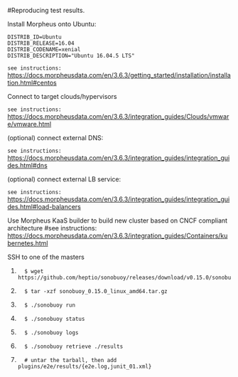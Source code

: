 #Reproducing test results. 

Install Morpheus onto Ubuntu:
```console
DISTRIB_ID=Ubuntu
DISTRIB_RELEASE=16.04
DISTRIB_CODENAME=xenial
DISTRIB_DESCRIPTION="Ubuntu 16.04.5 LTS"
```


``
see instructions:
``
https://docs.morpheusdata.com/en/3.6.3/getting_started/installation/installation.html#centos
  

Connect to target clouds/hypervisors

``
see instructions:
``
https://docs.morpheusdata.com/en/3.6.3/integration_guides/Clouds/vmware/vmware.html

(optional) connect external DNS:


``
see instructions:
``
https://docs.morpheusdata.com/en/3.6.3/integration_guides/integration_guides.html#dns

(optional) connect external LB service:

``
see instructions:
``
https://docs.morpheusdata.com/en/3.6.3/integration_guides/integration_guides.html#load-balancers

Use Morpheus KaaS builder to build new cluster based on CNCF compliant architecture
#see instructions:
https://docs.morpheusdata.com/en/3.6.3/integration_guides/Containers/kubernetes.html

SSH to one of the masters
1.       $ wget https://github.com/heptio/sonobuoy/releases/download/v0.15.0/sonobuoy_0.15.0_linux_amd64.tar.gz
2.       $ tar -xzf sonobuoy_0.15.0_linux_amd64.tar.gz
3.       $ ./sonobuoy run
4.       $ ./sonobuoy status
5.       $ ./sonobuoy logs
6.       $ ./sonobuoy retrieve ./results
7.       # untar the tarball, then add plugins/e2e/results/{e2e.log,junit_01.xml}
 
